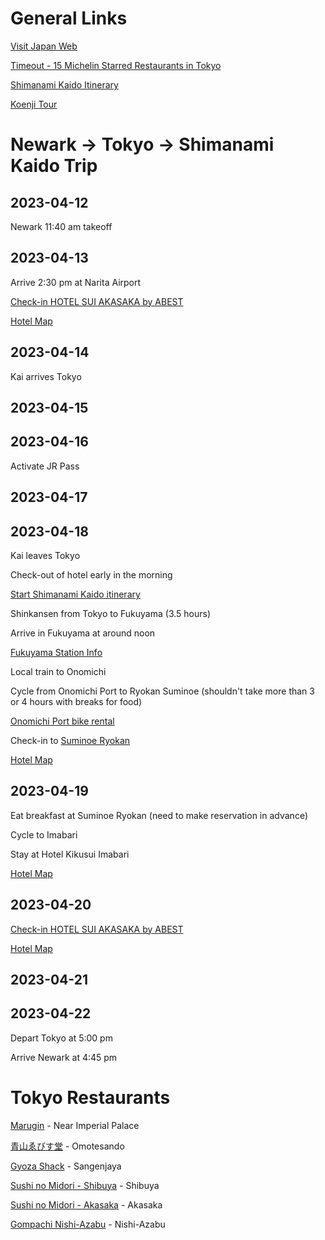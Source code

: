 # General Links

[Visit Japan Web](https://www.vjw.digital.go.jp/)

[Timeout - 15 Michelin Starred Restaurants in Tokyo](https://www.timeout.com/tokyo/restaurants/best-cheap-michelin-star-restaurant-meals-in-tokyo)

[Shimanami Kaido Itinerary](https://kokoro-jp.com/culture/1432/)

[Koenji Tour](https://roadsandkingdoms.com/travel-guide/tokyo/walking-tour-afternoon-koenji-area/)

# Newark -> Tokyo -> Shimanami Kaido Trip

## 2023-04-12

Newark 11:40 am takeoff

## 2023-04-13

Arrive 2:30 pm at Narita Airport

[Check-in HOTEL SUI AKASAKA by ABEST](https://www.tripadvisor.com/Hotel_Review-g14129743-d15051011-Reviews-HOTEL_SUI_AKASAKA_BY_ABEST-Akasaka_Minato_Tokyo_Tokyo_Prefecture_Kanto.html)

[Hotel Map](https://goo.gl/maps/uvfthrCz589Q3oZQ9)

## 2023-04-14

Kai arrives Tokyo

## 2023-04-15

## 2023-04-16

Activate JR Pass

## 2023-04-17

## 2023-04-18

Kai leaves Tokyo

Check-out of hotel early in the morning

[Start Shimanami Kaido itinerary](https://kokoro-jp.com/culture/1432/)

Shinkansen from Tokyo to Fukuyama (3.5 hours)

Arrive in Fukuyama at around noon

[Fukuyama Station Info](https://www.japan-guide.com/e/e3431.html)

Local train to Onomichi

Cycle from Onomichi Port to Ryokan Suminoe (shouldn't take more than 3 or 4 hours with breaks for food)

[Onomichi Port bike rental](https://goo.gl/maps/Lc31FVbJ3SQYpxWH8)

Check-in to [Suminoe Ryokan](https://www.tripadvisor.com/Hotel_Review-g651649-d1089814-Reviews-Suminoe_Ryokan-Onomichi_Hiroshima_Prefecture_Chugoku.html)

[Hotel Map](https://goo.gl/maps/wVB7Rp6LMxeEyzLN8)

## 2023-04-19

Eat breakfast at Suminoe Ryokan (need to make reservation in advance)

Cycle to Imabari

Stay at Hotel Kikusui Imabari

[Hotel Map](https://goo.gl/maps/ELwWxRtELmaeLLSi7)

## 2023-04-20

[Check-in HOTEL SUI AKASAKA by ABEST](https://www.tripadvisor.com/Hotel_Review-g14129743-d15051011-Reviews-HOTEL_SUI_AKASAKA_BY_ABEST-Akasaka_Minato_Tokyo_Tokyo_Prefecture_Kanto.html)

[Hotel Map](https://goo.gl/maps/uvfthrCz589Q3oZQ9)

## 2023-04-21

## 2023-04-22

Depart Tokyo at 5:00 pm

Arrive Newark at 4:45 pm

# Tokyo Restaurants

[Marugin](https://goo.gl/maps/jbNNDWLD2GYxVaWQ8) - Near Imperial Palace

[青山ゑびす堂](https://goo.gl/maps/rsngQFBpn88aKjr19) - Omotesando

[Gyoza Shack](https://goo.gl/maps/JJFENR9QSVRQAK2CA) - Sangenjaya

[Sushi no Midori - Shibuya](https://goo.gl/maps/DKRwPocRj1fiBU58A) - Shibuya

[Sushi no Midori - Akasaka](https://goo.gl/maps/LrX3R2vZfGdozigL7) - Akasaka

[Gompachi Nishi-Azabu](https://goo.gl/maps/LrX3R2vZfGdozigL7) - Nishi-Azabu
